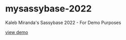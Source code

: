 # mysassybase-2022
Kaleb Miranda's Sassybase 2022 - For Demo Purposes

[view demo](https://kalebmiranda.github.io/mysassybase-2022)